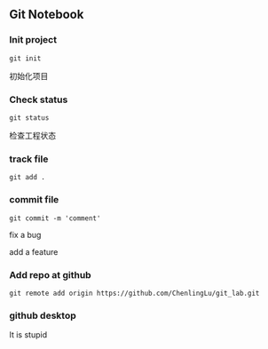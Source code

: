 ## Git Notebook


### Init project
``
git init
``

初始化项目


### Check status
``
git status
``

检查工程状态


### track file
```
git add .
```


### commit file
```
git commit -m 'comment'
```

fix a bug

add a feature


### Add repo at github

```
git remote add origin https://github.com/ChenlingLu/git_lab.git
```


### github desktop

It is stupid